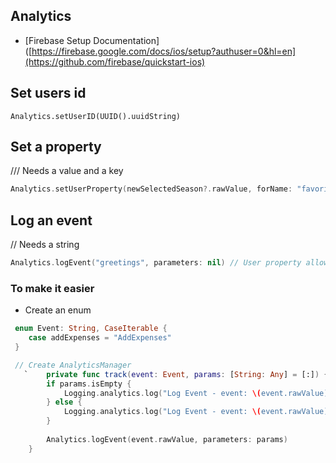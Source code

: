 ## Analytics

- [Firebase Setup Documentation]([https://firebase.google.com/docs/ios/setup?authuser=0&hl=en](https://github.com/firebase/quickstart-ios)
  
## Set users id
`Analytics.setUserID(UUID().uuidString)`
## Set a property
/// Needs a value and a key
```swift 
Analytics.setUserProperty(newSelectedSeason?.rawValue, forName: "favorite_season")  // User property allows us to set a value for the anayltics eg: Index of season chosen
```
## Log an event
// Needs a string

```swift 
Analytics.logEvent("greetings", parameters: nil) // User property allows us to set a value for the anayltics eg: Index of season chosenThs allows us to see the event name inside analytics
```

### To make it easier 
* Create an enum

```swift
 enum Event: String, CaseIterable {
    case addExpenses = "AddExpenses"
 }

 // Create AnalyticsManager
   `    private func track(event: Event, params: [String: Any] = [:]) {
        if params.isEmpty {
            Logging.analytics.log("Log Event - event: \(event.rawValue)")
        } else {
            Logging.analytics.log("Log Event - event: \(event.rawValue), params: \(params)")
        }
        
        Analytics.logEvent(event.rawValue, parameters: params)
    }
```
